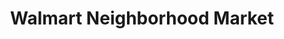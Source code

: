 ---
title: "Walmart Neighborhood Market"
url: /joplin/walmart-neighborhood-market-east-7th-street/
shop: supermarket
---